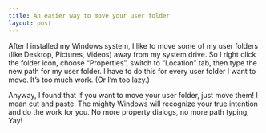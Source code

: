 ```yaml
---
title: An easier way to move your user folder
layout: post
---
```


After I installed my Windows system, I like to move some of my user folders (like Desktop, Pictures, Videos) away from my system drive. So I right click the folder icon, choose “Properties”, switch to “Location” tab, then type the new path for my user folder. I have to do this for every user folder I want to move. It’s too much work. (Or I’m too lazy.)

Anyway, I found that If you want to move your user folder, just move them! I mean cut and paste. The mighty Windows will recognize your true intention and do the work for you. No more property dialogs, no more path typing, Yay!
